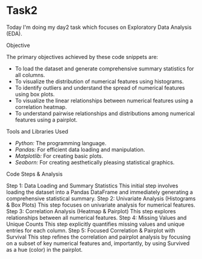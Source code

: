 # Task2
Today I'm doing my day2 task which focuses on Exploratory Data Analysis (EDA).

Objective

The primary objectives achieved by these code snippets are:
* To load the dataset and generate comprehensive summary statistics for all columns.
* To visualize the distribution of numerical features using histograms.
* To identify outliers and understand the spread of numerical features using box plots.
* To visualize the linear relationships between numerical features using a correlation heatmap.
* To understand pairwise relationships and distributions among numerical features using a pairplot.

Tools and Libraries Used

* *Python:* The programming language.
* *Pandas:* For efficient data loading and manipulation.
* *Matplotlib:* For creating basic plots.
* *Seaborn:* For creating aesthetically pleasing statistical graphics.

Code Steps & Analysis

Step 1: Data Loading and Summary Statistics
This initial step involves loading the dataset into a Pandas DataFrame and immediately generating a comprehensive statistical summary.
Step 2: Univariate Analysis (Histograms & Box Plots)
This step focuses on univariate analysis for numerical features.
Step 3: Correlation Analysis (Heatmap & Pairplot)
This step explores relationships between all numerical features.
Step 4: Missing Values and Unique Counts
This step explicitly quantifies missing values and unique entries for each column.
Step 5: Focused Correlation & Pairplot with Survival
This step refines the correlation and pairplot analysis by focusing on a subset of key numerical features and, importantly, by using Survived as a hue (color) in the pairplot.


